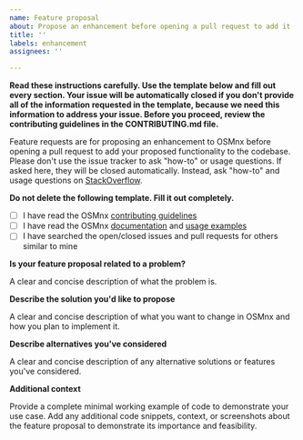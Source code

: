 ```yaml
---
name: Feature proposal
about: Propose an enhancement before opening a pull request to add it
title: ''
labels: enhancement
assignees: ''

---
```


**Read these instructions carefully. Use the template below and fill out every section. Your issue will be automatically closed if you don't provide all of the information requested in the template, because we need this information to address your issue. Before you proceed, review the contributing guidelines in the CONTRIBUTING.md file.**

Feature requests are for proposing an enhancement to OSMnx before opening a pull request to add your proposed functionality to the codebase. Please don't use the issue tracker to ask "how-to" or usage questions. If asked here, they will be closed automatically. Instead, ask "how-to" and usage questions on [StackOverflow](https://stackoverflow.com/search?q=osmnx).

**Do not delete the following template. Fill it out completely.**

  - [ ] I have read the OSMnx [contributing guidelines](../blob/main/CONTRIBUTING.md)
  - [ ] I have read the OSMnx [documentation](https://osmnx.readthedocs.io/) and [usage examples](https://github.com/gboeing/osmnx-examples)
  - [ ] I have searched the open/closed issues and pull requests for others similar to mine

**Is your feature proposal related to a problem?**

A clear and concise description of what the problem is.

**Describe the solution you'd like to propose**

A clear and concise description of what you want to change in OSMnx and how you plan to implement it.

**Describe alternatives you've considered**

A clear and concise description of any alternative solutions or features you've considered.

**Additional context**

Provide a complete minimal working example of code to demonstrate your use case. Add any additional code snippets, context, or screenshots about the feature proposal to demonstrate its importance and feasibility.
